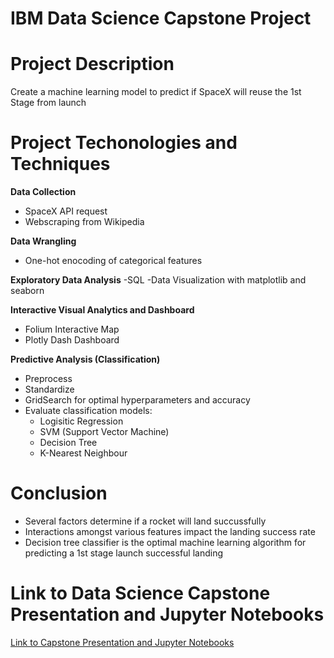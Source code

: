 # IBM Data Science Capstone Project

# Project Description
Create a machine learning model to predict if SpaceX will reuse the 1st Stage from launch

# Project Techonologies and Techniques
**Data Collection**
- SpaceX API request
- Webscraping from Wikipedia

**Data Wrangling**
- One-hot enocoding of categorical features

**Exploratory Data Analysis**
-SQL
-Data Visualization with matplotlib and seaborn

**Interactive Visual Analytics and Dashboard**
- Folium Interactive Map
- Plotly Dash Dashboard

**Predictive Analysis (Classification)**
- Preprocess
- Standardize
- GridSearch for optimal hyperparameters and accuracy
- Evaluate classification models: 
  - Logisitic Regression
  - SVM (Support Vector Machine)
  - Decision Tree
  - K-Nearest Neighbour

# Conclusion
- Several factors determine if a rocket will land succussfully
- Interactions amongst various features impact the landing success rate
- Decision tree classifier is the optimal machine learning algorithm for predicting a 1st stage launch successful landing

# Link to Data Science Capstone Presentation and Jupyter Notebooks
[Link to Capstone Presentation and Jupyter Notebooks](https://github.com/Niki1043/IBM_AppliedDataScienceCapstone)




